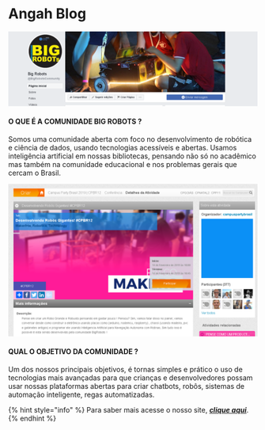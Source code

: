 # Angah Blog

![](.gitbook/assets/image%20%285%29.png)

#### O QUE É A COMUNIDADE BIG ROBOTS ?

Somos uma comunidade aberta com foco no desenvolvimento de robótica e ciência de dados, usando tecnologias acessíveis e abertas. Usamos inteligência artificial em nossas bibliotecas, pensando não só no acadêmico mas também na comunidade educacional e nos problemas gerais que cercam o Brasil. 

![](.gitbook/assets/image%20%286%29.png)

#### QUAL O OBJETIVO DA COMUNIDADE ?

Um dos nossos principais objetivos, é tornas simples e prático o uso de tecnologias mais avançadas para que crianças e desenvolvedores possam usar nossas plataformas abertas para criar chatbots, robôs, sistemas de automação inteligente, regas automatizadas.

{% hint style="info" %}
Para saber mais acesse o nosso site, [_**clique aqui**_](https://sites.google.com/view/bigrobots/p%C3%A1gina-inicial).
{% endhint %}

